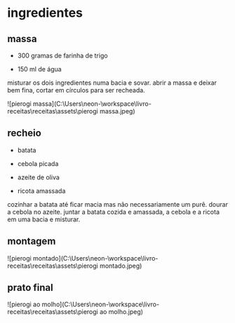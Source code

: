# ingredientes

## massa

* 300 gramas de farinha de trigo

* 150 ml de água

misturar os dois ingredientes numa bacia e sovar. abrir a massa e deixar bem fina, cortar em círculos para ser recheada.

![pierogi massa](C:\Users\neon-\workspace\livro-receitas\receitas\assets\pierogi massa.jpeg)

## recheio

* batata

+ cebola picada

+ azeite de oliva

+ ricota amassada

  

cozinhar a batata até ficar macia mas não necessariamente um purê. dourar a cebola no azeite. juntar a batata cozida e amassada, a cebola e a ricota em uma bacia e misturar. 



## montagem

![pierogi montado](C:\Users\neon-\workspace\livro-receitas\receitas\assets\pierogi montado.jpeg)



## prato final

![pierogi ao molho](C:\Users\neon-\workspace\livro-receitas\receitas\assets\pierogi ao molho.jpeg)